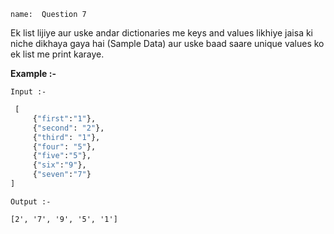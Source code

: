```ngMeta
name:  Question 7

```


Ek list lijiye aur uske andar dictionaries me keys and values likhiye jaisa ki niche dikhaya gaya hai (Sample Data) aur uske baad saare unique values ko ek list me print karaye.

**Example :-**


`Input :-`
```python
 [
     {"first":"1"}, 
     {"second": "2"}, 
     {"third": "1"}, 
     {"four": "5"}, 
     {"five":"5"}, 
     {"six":"9"},
     {"seven":"7"}
]
 ```

`Output :- `
``` 
[2', '7', '9', '5', '1'] 
```